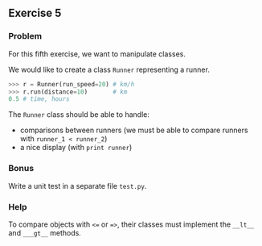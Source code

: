 ## Exercise 5

### Problem

For this fifth exercise, we want to manipulate classes.

We would like to create a class `Runner` representing a runner.
```python
>>> r = Runner(run_speed=20) # km/h
>>> r.run(distance=10)       # km
0.5 # time, hours
```

The `Runner` class should be able to handle:
* comparisons between runners (we must be able to compare runners with `runner_1 < runner_2`)
* a nice display (with `print runner`)

### Bonus

Write a unit test in a separate file `test.py`.

### Help

To compare objects with `<=` or `=>`, their classes must implement the `__lt__` and `___gt__` methods.

